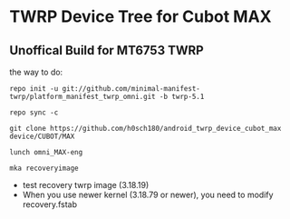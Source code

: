 TWRP Device Tree for Cubot MAX
===========
Unoffical Build for MT6753 TWRP 
------------------

the way to do:
```
repo init -u git://github.com/minimal-manifest-twrp/platform_manifest_twrp_omni.git -b twrp-5.1

repo sync -c

git clone https://github.com/h0sch180/android_twrp_device_cubot_max device/CUBOT/MAX

lunch omni_MAX-eng

mka recoveryimage
```

- test recovery twrp image (3.18.19)
- When you use newer kernel (3.18.79 or newer), you need to modify recovery.fstab